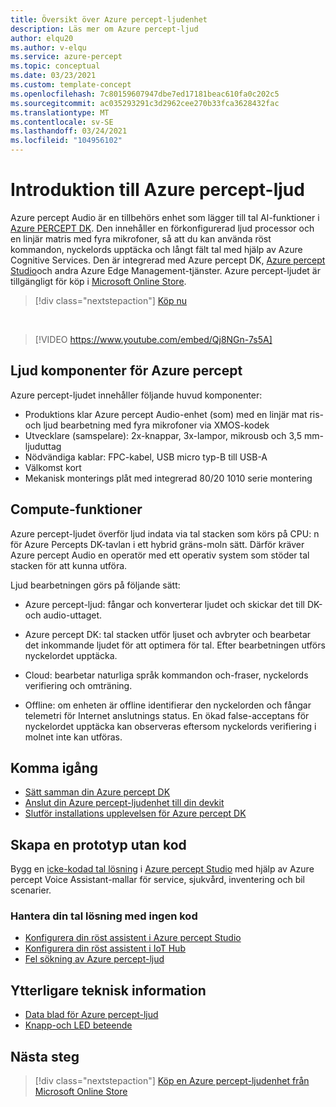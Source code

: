 ```yaml
---
title: Översikt över Azure percept-ljudenhet
description: Läs mer om Azure percept-ljud
author: elqu20
ms.author: v-elqu
ms.service: azure-percept
ms.topic: conceptual
ms.date: 03/23/2021
ms.custom: template-concept
ms.openlocfilehash: 7c80159607947dbe7ed17181beac610fa0c202c5
ms.sourcegitcommit: ac035293291c3d2962cee270b33fca3628432fac
ms.translationtype: MT
ms.contentlocale: sv-SE
ms.lasthandoff: 03/24/2021
ms.locfileid: "104956102"
---
```

# <a name="introduction-to-azure-percept-audio"></a>Introduktion till Azure percept-ljud

Azure percept Audio är en tillbehörs enhet som lägger till tal AI-funktioner i [Azure PERCEPT DK](./overview-azure-percept-dk.md). Den innehåller en förkonfigurerad ljud processor och en linjär matris med fyra mikrofoner, så att du kan använda röst kommandon, nyckelords upptäcka och långt fält tal med hjälp av Azure Cognitive Services. Den är integrerad med Azure percept DK, [Azure percept Studio](https://go.microsoft.com/fwlink/?linkid=2135819)och andra Azure Edge Management-tjänster. Azure percept-ljudet är tillgängligt för köp i [Microsoft Online Store](https://go.microsoft.com/fwlink/p/?LinkId=2155270).

> [!div class="nextstepaction"]
> [Köp nu](https://go.microsoft.com/fwlink/p/?LinkId=2155270)

</br>

> [!VIDEO https://www.youtube.com/embed/Qj8NGn-7s5A]

## <a name="azure-percept-audio-components"></a>Ljud komponenter för Azure percept

Azure percept-ljudet innehåller följande huvud komponenter:

- Produktions klar Azure percept Audio-enhet (som) med en linjär mat ris-och ljud bearbetning med fyra mikrofoner via XMOS-kodek
- Utvecklare (samspelare): 2x-knappar, 3x-lampor, mikrousb och 3,5 mm-ljuduttag
- Nödvändiga kablar: FPC-kabel, USB micro typ-B till USB-A
- Välkomst kort
- Mekanisk monterings plåt med integrerad 80/20 1010 serie montering

## <a name="compute-capabilities"></a>Compute-funktioner 

Azure percept-ljudet överför ljud indata via tal stacken som körs på CPU: n för Azure Percepts DK-tavlan i ett hybrid gräns-moln sätt. Därför kräver Azure percept Audio en operatör med ett operativ system som stöder tal stacken för att kunna utföra. 

Ljud bearbetningen görs på följande sätt: 

- Azure percept-ljud: fångar och konverterar ljudet och skickar det till DK-och audio-uttaget.

- Azure percept DK: tal stacken utför ljuset och avbryter och bearbetar det inkommande ljudet för att optimera för tal. Efter bearbetningen utförs nyckelordet upptäcka.

- Cloud: bearbetar naturliga språk kommandon och-fraser, nyckelords verifiering och omträning. 

- Offline: om enheten är offline identifierar den nyckelorden och fångar telemetri för Internet anslutnings status. En ökad false-acceptans för nyckelordet upptäcka kan observeras eftersom nyckelords verifiering i molnet inte kan utföras. 

## <a name="getting-started"></a>Komma igång

- [Sätt samman din Azure percept DK](./quickstart-percept-dk-unboxing.md)
- [Anslut din Azure percept-ljudenhet till din devkit](./quickstart-percept-audio-setup.md)
- [Slutför installations upplevelsen för Azure percept DK](./quickstart-percept-dk-set-up.md)

## <a name="build-a-no-code-prototype"></a>Skapa en prototyp utan kod

Bygg en [icke-kodad tal lösning](./tutorial-no-code-speech.md) i [Azure percept Studio](https://go.microsoft.com/fwlink/?linkid=2135819) med hjälp av Azure percept Voice Assistant-mallar för service, sjukvård, inventering och bil scenarier.

### <a name="manage-your-no-code-speech-solution"></a>Hantera din tal lösning med ingen kod

- [Konfigurera din röst assistent i Azure percept Studio](./how-to-manage-voice-assistant.md)
- [Konfigurera din röst assistent i IoT Hub](./how-to-configure-voice-assistant.md)
- [Fel sökning av Azure percept-ljud](./troubleshoot-audio-accessory-speech-module.md)

## <a name="additional-technical-information"></a>Ytterligare teknisk information

- [Data blad för Azure percept-ljud](./azure-percept-audio-datasheet.md)
- [Knapp-och LED beteende](./audio-button-led-behavior.md)

## <a name="next-steps"></a>Nästa steg

> [!div class="nextstepaction"]
> [Köp en Azure percept-ljudenhet från Microsoft Online Store](https://go.microsoft.com/fwlink/p/?LinkId=2155270)
